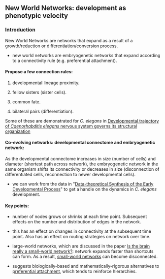 ## New World Networks: development as phenotypic velocity

### Introduction

New World Networks are networks that expand as a result of a growth/reduction or differentiation/conversion process.

* new world networks are embryogenetic networks that expand according to a connectivity rule (e.g. preferential attachment).

#### Propose a few connection rules: 

1) developmental lineage proximity.

2) fellow sisters (sister cells).

3) common fate.

4) bilateral pairs (differentiation).

Some of these are demonstrated for _C. elegans_ in [Developmental trajectory of _Caenorhabditis elegans_ nervous system governs its
structural organization](https://journals.plos.org/ploscompbiol/article?id=10.1371/journal.pcbi.1007602) 

#### Co-evolving networks: developmental connectome and embryogenetic network:

As the developmental connectome increases in size (number of cells) and diameter (shortest path across network), the embryogenetic network in the same organism shifts its connectivity or decreases in size (disconnection of differentiated cells, reconnection to newer developmental cells).

* we can work from the data in "[Data-theoretical Synthesis of the Early Developmental Process](https://www.biorxiv.org/content/10.1101/282004v2)" to get a handle on the dynamics in _C. elegans_ development.

#### Key points:

* number of nodes grows or shrinks at each time point. Subsequent effects on the number and distribution of edges in the network.

* this has an effect on changes in connectivity at the subsequent time point. Also has an effect on routing strategies on network over time.

* large-world networks, which are discussed in the paper [Is the brain really a small-world network?](https://link.springer.com/article/10.1007/s00429-015-1035-6): network expands faster than shortcuts can form. As a result, [small-world networks](http://www.scholarpedia.org/article/Small-world_network) can become disconnected.

* suggests biologically-based and mathematically-rigorous alternatives to [preferential attachment](https://en.wikipedia.org/wiki/Preferential_attachment), which tends to reinforce hierarchies.
